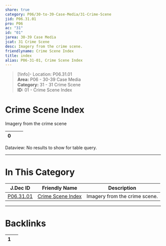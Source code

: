 ```yaml
---  
share: true  
category: P06/30-to-39-Case-Media/31-Crime-Scene  
jid: P06.31.01  
pro: P06  
ac: "31"  
id: "01"  
jarea: 30-39 Case Media  
jcat: 31 Crime Scene  
desc: Imagery from the crime scene.  
friendlyname: Crime Scene Index  
title: index  
alias: P06-31-01, Crime Scene Index  
---  
```

  
>[!info]- Location: P06.31.01  
>**Area:** P06 - 30-39 Case Media  
>**Category:** 31 - 31 Crime Scene  
>**ID:** 01 - Crime Scene Index  
  
# Crime Scene Index  
  
Imagery from the crime scene  
  
   
<div><table class="dataview table-view-table"><thead class="table-view-thead"><tr class="table-view-tr-header"><th class="table-view-th"><span></span><span class="dataview small-text">0</span></th><th class="table-view-th"><span></span></th><th class="table-view-th"><span></span></th></tr></thead><tbody class="table-view-tbody"></tbody></table><div class="dataview dataview-error-box"><p class="dataview dataview-error-message">Dataview: No results to show for table query.</p></div></div>  
  
  
---  
# In This Category  
  
| J.Dec ID                                                                                    | Friendly Name                                                                                       | Description                   |  
| ------------------------------------------------------------------------------------------- | --------------------------------------------------------------------------------------------------- | ----------------------------- |  
| [P06.31.01](index.md) | [Crime Scene Index](index.md) | Imagery from the crime scene. |  
  
  
---  
# Backlinks  
<div><table class="dataview table-view-table"><thead class="table-view-thead"><tr class="table-view-tr-header"><th class="table-view-th"><span></span><span class="dataview small-text">1</span></th><th class="table-view-th"><span></span></th></tr></thead><tbody class="table-view-tbody"></tbody></table></div>